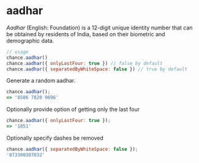 # aadhar

_Aadhar_ (English: Foundation) is a 12-digit unique identity number that can be obtained by residents of India, based on their biometric and demographic data.

```js
// usage
chance.aadhar()
chance.aadhar({ onlyLastFour: true }) // false by default
chance.aadhar({ separatedByWhiteSpace: false }) // true by default
```

Generate a random aadhar.

```js
chance.aadhar();
=> '8506 7820 9696'
```

Optionally provide option of getting only the last four

```js
chance.aadhar({ onlyLastFour: true });
=> '1851'
```

Optionally specify dashes be removed

```js
chance.aadhar({ separatedByWhiteSpace: false });
'873300307032'
```
